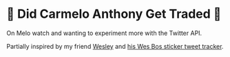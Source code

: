 # :eyes: Did Carmelo Anthony Get Traded :eyes:

On Melo watch and wanting to experiment more with the Twitter API.  

Partially inspired by my friend [Wesley](https://github.com/wesleylhandy) and [his Wes Bos sticker tweet tracker](https://github.com/wesleylhandy/bos-stalker).